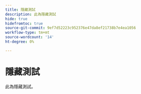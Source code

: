 ```yaml
---
title: 隱藏測試
description: 此為隱藏測試
hide: true
hidefromtoc: true
source-git-commit: 9ef7d52223c952376e47da8ef21738b7e4ea1056
workflow-type: tm+mt
source-wordcount: '14'
ht-degree: 0%

---
```


# 隱藏測試

此為隱藏測試。
